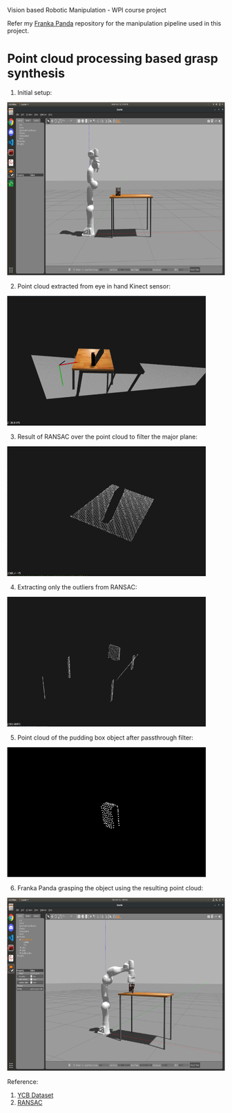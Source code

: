 Vision based Robotic Manipulation - WPI course project

Refer my [Franka Panda](https://github.com/cdbharath/franka_panda "Franka Panda") repository for the manipulation pipeline used in this project. 

# Point cloud processing based grasp synthesis

1. Initial setup:
<p align="left">
<img width="600" height="400" src="./media/pc_setup.png">
</p>

2. Point cloud extracted from eye in hand Kinect sensor:
<p align="left">
<img width="460" height="300" src="./media/pc.png">
</p>

3. Result of RANSAC over the point cloud to filter the major plane:
<p align="left">
<img width="460" height="300" src="./media/ransac.png">
</p>

4. Extracting only the outliers from RANSAC:
<p align="left">
<img width="460" height="300" src="./media/ransac_outliers.png">
</p>

5. Point cloud of the pudding box object after passthrough filter:
<p align="left">
<img width="460" height="300" src="./media/pc_final_.png">
</p>

6. Franka Panda grasping the object using the resulting point cloud:
<p align="left">
<img width="600" height="400" src="./media/grasping.png">
</p>
<!--
# Visual servoing of a RR robot

1. Initial setup:
<p align="left">
<img width="460" height="300" src="./media/vs_setup.png">
</p>

2. Initial camera output from the RR manipulator:
<p align="left">
<img width="460" height="460" src="./media/initial.png">
</p>

3. Camera output after the RR manipulator end effector reaches the setpoint:
<p align="left">
<img width="460" height="460" src="./media/final.png">
</p>

4. Response of the controller:
<p align="left">
<img width="600" height="400" src="./media/vs_result.png">
</p>
-->

Reference:
1. [YCB Dataset](https://www.ycbbenchmarks.com/ "YCB Dataset")
2. [RANSAC](https://pcl.readthedocs.io/projects/tutorials/en/master/random_sample_consensus.html#random-sample-consensus "RANSAC")
